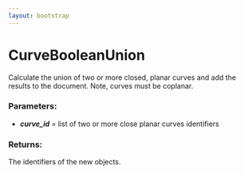 ```yaml
---
layout: bootstrap
---
```


# CurveBooleanUnion

Calculate the union of two or more closed, planar curves and
        add the results to the document. Note, curves must be coplanar.
        

### Parameters:

- ***curve_id*** = list of two or more close planar curves identifiers
        

### Returns:


The identifiers of the new objects.
        
